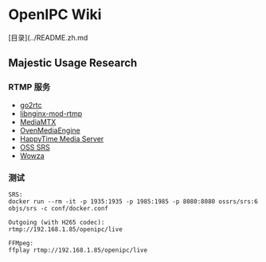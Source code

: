 # OpenIPC Wiki
[目录](../README.zh.md

Majestic Usage Research
-----------------------

### RTMP 服务

- [go2rtc](https://github.com/AlexxIT/go2rtc)
- [libnginx-mod-rtmp](https://github.com/arut/nginx-rtmp-module)
- [MediaMTX](https://github.com/bluenviron/mediamtx)
- [OvenMediaEngine](https://github.com/AirenSoft/OvenMediaEngine)
- [HappyTime Media Server](https://www.happytimesoft.com/products/media-server/index.html)
- [OSS SRS](https://ossrs.io/)
- [Wowza](https://www.wowza.com/)

### 测试

```
SRS:
docker run --rm -it -p 1935:1935 -p 1985:1985 -p 8080:8080 ossrs/srs:6 objs/srs -c conf/docker.conf

Outgoing (with H265 codec):
rtmp://192.168.1.85/openipc/live

FFMpeg:
ffplay rtmp://192.168.1.85/openipc/live
```
